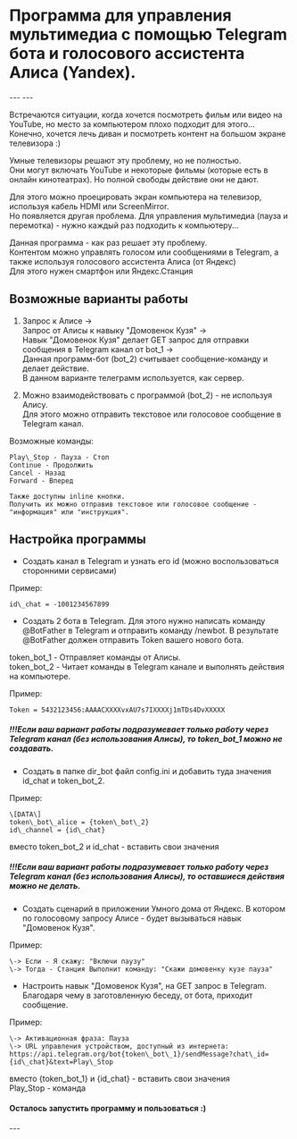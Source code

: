 Программа для управления мультимедиа с помощью Telegram бота и голосового ассистента Алиса (Yandex).
==============================================================

\--- ---

Встречаются ситуации, когда хочется посмотреть фильм или видео на YouTube, но место за компьютером плохо подходит для этого...  
Конечно, хочется лечь диван и посмотреть контент на большом экране телевизора :)  

Умные телевизоры решают эту проблему, но не полностью.  
Они могут включать YouTube и некоторые фильмы (которые есть в онлайн кинотеатрах). Но полной свободы действие они не дают.  

Для этого можно проецировать экран компьютера на телевизор, используя кабель HDMI или ScreenMirror.  
Но появляется другая проблема. Для управления мультимедиа (пауза и перемотка) - нужно каждый раз подходить к компьютеру...  

Данная программа - как раз решает эту проблему.  
Контентом можно управлять голосом или сообщениями в Telegram, а также используя голосового ассистента Алиса (от Яндекс)  
Для этого нужен смартфон или Яндекс.Станция

Возможные варианты работы
-------------------------

1.  Запрос к Алисе ->  
    Запрос от Алисы к навыку "Домовенок Кузя" ->  
    Навык "Домовенок Кузя" делает GET запрос для отправки сообщения в Telegram канал от bot\_1 ->  
    Данная программ-бот (bot\_2) считывает сообщение-команду и делает действие.  
В данном варианте телеграмм используется, как сервер.  


2.  Можно взаимодействовать с программой (bot\_2) - не используя Алису.  
    Для этого можно отправить текстовое или голосовое сообщение в Telegram канал.  

Возможные команды:  

    Play\_Stop - Пауза - Стоп  
    Continue - Продолжить  
    Cancel - Назад  
    Forward - Вперед  

    Также доступны inline кнопки.  
    Получить их можно отправив текстовое или голосовое сообщение - "информация" или "инструкция".  


Настройка программы
-------------------

*   Создать канал в Telegram и узнать его id (можно воспользоваться сторонними сервисами)  

Пример:  

    id\_chat = -1001234567899  


*   Создать 2 бота в Telegram. Для этого нужно написать команду @BotFather в Telegram и отправить команду /newbot. В результате @BotFather должен отправить Token вашего нового бота.  

token\_bot\_1 - Отправляет команды от Алисы.  
token\_bot\_2 - Читает команды в Telegram канале и выполнять действия на компьютере.  

Пример:  

    Token = 5432123456:AAAACXXXXvxAU7s7IXXXXj1mTDs4DvXXXXX  

##### !!!Если ваш вариант работы подразумевает только работу через Telegram канал (без использования Алисы), то token\_bot\_1 можно не создавать.


*   Создать в папке dir\_bot файл config.ini и добавить туда значения id\_chat и token\_bot\_2.

 Пример:  

    \[DATA\]  
    token\_bot\_alice = {token\_bot\_2}  
    id\_channel = {id\_chat}  

вместо token\_bot\_2 и id\_chat - вставить свои значения  


##### !!!Если ваш вариант работы подразумевает только работу через Telegram канал (без использования Алисы), то оставшиеся действия можно не делать.

*   Создать сценарий в приложении Умного дома от Яндекс. В котором по голосовому запросу Алисе - будет вызываться навык "Домовенок Кузя".  

Пример:

    \-> Если - Я скажу: "Включи паузу"  
    \-> Тогда - Станция Выполнит команду: "Скажи домовенку кузе пауза"  


*   Настроить навык "Домовенок Кузя", на GET запрос в Telegram. Благодаря чему в заготовленную беседу, от бота, приходит сообщение.  

Пример:

    \-> Активационная фраза: Пауза  
    \-> URL управления устройством, доступный из интернета: https://api.telegram.org/bot{token\_bot\_1}/sendMessage?chat\_id={id\_chat}&text=Play\_Stop  

вместо {token\_bot\_1} и {id\_chat} - вставить свои значения  
Play\_Stop - команда  


#### Осталось запустить программу и пользоваться :)

\---
